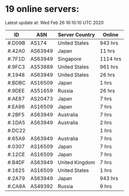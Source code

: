 # 19 online servers:

Latest update at: Wed Feb 26 16:10:10 UTC 2020

| ID | ASN | Server Country | Online |
| -- | --- | -------------- | ------ |
| #.D09B | AS174 | United States | 943 hrs |
| #.42A0 | AS63949 | Japan | 11 hrs |
| #.7F1D | AS63949 | Singapore | 1114 hrs |
| #.9FC3 | AS53889 | United States | 961 hrs |
| #.1948 | AS63949 | United States | 26 hrs |
| #.BDBC | AS16509 | Japan | 1 hrs |
| #.9DEE | AS51659 | Russia | 26 hrs |
| #.AE87 | AS20473 | Japan | 7 hrs |
| #.EA96 | AS16509 | Japan | 7 hrs |
| #.2BF5 | AS63949 | Australia | 7 hrs |
| #.1DA5 | AS63949 | Australia | 2 hrs |
| #.DC22 |  |  | 1 hrs |
| #.65A9 | AS63949 | Australia | 7 hrs |
| #.0307 | AS16509 | Japan | 7 hrs |
| #.12CE | AS16509 | Japan | 7 hrs |
| #.B4DF | AS63949 | United Kingdom | 7 hrs |
| #.1625 | AS16509 | United States | 1 hrs |
| #.2A79 | AS63949 | Japan | 943 hrs |
| #.CA8A | AS49392 | Russia | 9 hrs |

